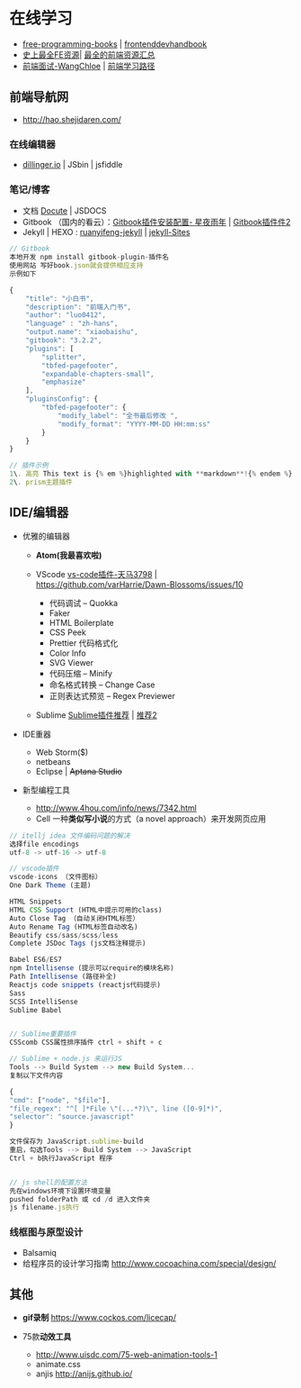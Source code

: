 # 在线学习

- [free-programming-books](https://github.com/vhf/free-programming-books/blob/master/free-programming-books.md) | [frontenddevhandbook](https://www.gitbook.com/book/dwqs/frontenddevhandbook/details)
- [史上最全FE资源](http://www.jianshu.com/p/6cb49271cd2a#)| [最全的前端资源汇总](https://github.com/helloqingfeng/Awsome-Front-End-learning-resource)
- [前端面试-WangChloe](http://www.jianshu.com/p/3944732228f0) | [前端学习路径](https://www.gitbook.com/book/luo0412/white/edit#)

## 前端导航网

- <http://hao.shejidaren.com/>

### 在线编辑器

- [dillinger.io](http://dillinger.io/) | JSbin | jsfiddle

### 笔记/博客

- 文档 [Docute](https://docute.js.org/#/home) | JSDOCS
- Gitbook （国内的看云）：[Gitbook插件安装配置- 星夜雨年](http://www.tuicool.com/articles/JjQ3qm) | [Gitbook插件件2](http://www.tuicool.com/articles/zee2ui)
- Jekyll | HEXO : [ruanyifeng-jekyll](http://www.ruanyifeng.com/blog/2012/08/blogging_with_jekyll.html) | [jekyll-Sites](https://github.com/jekyll/jekyll/wiki/Sites)

```javascript
// Gitbook
本地开发 npm install gitbook-plugin-插件名
使用网站 写好book.json就会提供相应支持
示例如下

{
    "title": "小白书",
    "description": "前端入门书",
    "author": "luo0412",
    "language" : "zh-hans",
    "output.name": "xiaobaishu",
    "gitbook": "3.2.2",
    "plugins": [
        "splitter",
        "tbfed-pagefooter",
        "expandable-chapters-small",
        "emphasize"
    ],
    "pluginsConfig": {
        "tbfed-pagefooter": {
            "modify_label": "全书最后修改 ",
            "modify_format": "YYYY-MM-DD HH:mm:ss"
        }
    }
}

// 插件示例
1\. 高亮 This text is {% em %}highlighted with **markdown**!{% endem %}
2\. prism主题插件
```

## IDE/编辑器

- 优雅的编辑器

  - **Atom(我最喜欢啦)**
  - VScode [vs-code插件-](http://blog.csdn.net/u011127019/article/details/53158660)[天马3798](http://blog.csdn.net/u011127019) | <https://github.com/varHarrie/Dawn-Blossoms/issues/10>

    - 代码调试 – Quokka
    - Faker
    - HTML Boilerplate
    - CSS Peek
    - Prettier 代码格式化
    - Color Info
    - SVG Viewer
    - 代码压缩 – Minify
    - 命名格式转换 – Change Case
    - 正则表达式预览 – Regex Previewer

  - Sublime [Sublime插件推荐](http://www.jianshu.com/p/2f30ccd41165) | [推荐2](https://www.zhihu.com/question/37342465)

- IDE重器

  - Web Storm($)
  - netbeans
  - Eclipse | ~~Aptana Studio~~

- 新型编程工具

  - <http://www.4hou.com/info/news/7342.html>
  - Cell 一种**类似写小说**的方式（a novel approach）来开发网页应用

```javascript
// itellj idea 文件编码问题的解决
选择file encodings
utf-8 -> utf-16 -> utf-8

// vscode插件
vscode-icons （文件图标）
One Dark Theme (主题)

HTML Snippets
HTML CSS Support (HTML中提示可用的class)
Auto Close Tag （自动关闭HTML标签）
Auto Rename Tag (HTML标签自动改名)
Beautify css/sass/scss/less
Complete JSDoc Tags (js文档注释提示)

Babel ES6/ES7
npm Intellisense (提示可以require的模块名称)
Path Intellisense (路径补全)
Reactjs code snippets (reactjs代码提示)
Sass
SCSS IntelliSense
Sublime Babel


// Sublime重要插件
CSScomb CSS属性排序插件 ctrl + shift + c

// Sublime + node.js 来运行JS
Tools --> Build System --> new Build System...
复制以下文件内容

{
"cmd": ["node", "$file"],
"file_regex": "^[ ]*File \"(...*?)\", line ([0-9]*)",
"selector": "source.javascript"
}

文件保存为 JavaScript.sublime-build
重启，勾选Tools --> Build System --> JavaScript
Ctrl + b执行JavaScript 程序


// js shell的配置方法
先在windows环境下设置环境变量
pushed folderPath 或 cd /d 进入文件夹
js filename.js执行
```

### 线框图与原型设计

- Balsamiq
- 给程序员的设计学习指南 <http://www.cocoachina.com/special/design/>

## 其他

- **gif录制** <https://www.cockos.com/licecap/>
- 75款**动效工具**

  - <http://www.uisdc.com/75-web-animation-tools-1>
  - animate.css
  - anjis <http://anijs.github.io/>

